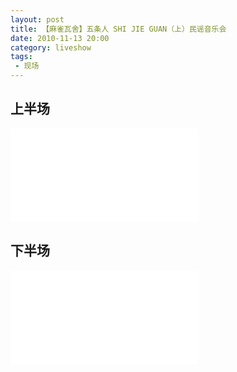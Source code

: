 ```yaml
---
layout: post
title: 【麻雀瓦舍】五条人 SHI JIE GUAN（上）民谣音乐会
date: 2010-11-13 20:00
category: liveshow
tags:
 - 现场
---
```

## 上半场

<div class="iframe-container">
<iframe class="responsive-iframe" src="//player.bilibili.com/player.html?aid=841919842&bvid=BV1N54y1v7df&cid=232067648&page=1" frameborder="no" allowfullscreen="true"></iframe>
</div>

## 下半场

<div class="iframe-container">
<iframe class="responsive-iframe" src="//player.bilibili.com/player.html?aid=414407743&bvid=BV1NV411S7Hh&cid=232159807&page=1" frameborder="no" allowfullscreen="true"></iframe>
</div>
